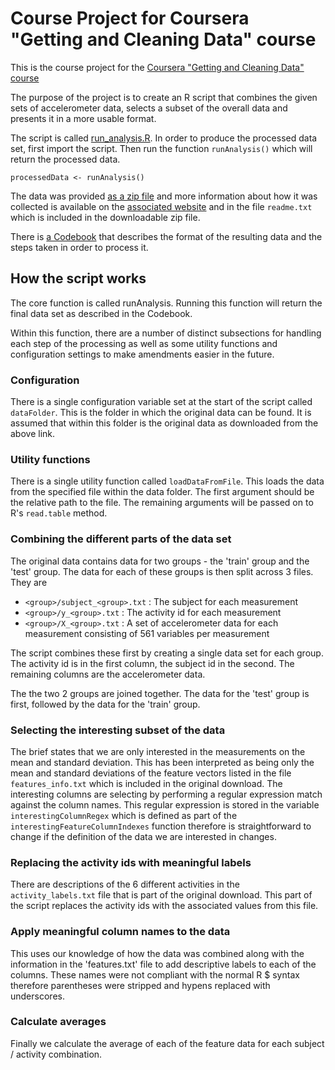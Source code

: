 Course Project for Coursera "Getting and Cleaning Data" course
==============================================================

This is the course project for the [Coursera "Getting and Cleaning Data" course](https://class.coursera.org/getdata-008)

The purpose of the project is to create an R script that combines the given sets of accelerometer data, selects a subset of the overall data and presents it in a more usable format.

The script is called [run_analysis.R](run_analysis.R). In order to produce the processed data set, first import the script. Then run the function `runAnalysis()` which will return the processed data.

```
processedData <- runAnalysis()
```

The data was provided [as a zip file](https://d396qusza40orc.cloudfront.net/getdata%2Fprojectfiles%2FUCI%20HAR%20Dataset.zip) and more information about how it was collected is available on the [associated website](http://archive.ics.uci.edu/ml/datasets/Human+Activity+Recognition+Using+Smartphones) and in the file `readme.txt` which is included in the downloadable zip file.

There is [a Codebook](Codebook.md) that describes the format of the resulting data and the steps taken in order to process it.

How the script works
--------------------

The core function is called runAnalysis. Running this function will return the final data set as described in the Codebook.

Within this function, there are a number of distinct subsections for handling each step of the processing as well as some utility functions and configuration settings to make amendments easier in the future.

### Configuration

There is a single configuration variable set at the start of the script called `dataFolder`. This is the folder in which the original data can be found. It is assumed that within this folder is the original data as downloaded from the above link.

### Utility functions

There is a single utility function called `loadDataFromFile`. This loads the data from the specified file within the data folder. The first argument should be the relative path to the file. The remaining arguments will be passed on to R's `read.table` method.

### Combining the different parts of the data set

The original data contains data for two groups - the 'train' group and the 'test' group. The data for each of these groups is then split across 3 files. They are

- `<group>/subject_<group>.txt` : The subject for each measurement
- `<group>/y_<group>.txt`       : The activity id for each measurement
- `<group>/X_<group>.txt`       : A set of accelerometer data for each measurement consisting of 561 variables per measurement

The script combines these first by creating a single data set for each group. The activity id is in the first column, the subject id in the second. The remaining columns are the accelerometer data.

The the two 2 groups are joined together. The data for the 'test' group is first, followed by the data for the 'train' group.

### Selecting the interesting subset of the data

The brief states that we are only interested in the measurements on the mean and standard deviation. This has been interpreted as being only the mean and standard deviations of the feature vectors listed in the file `features_info.txt` which is included in the original download. The interesting columns are selecting by performing a regular expression match against the column names. This regular expression is stored in the variable `interestingColumnRegex` which is defined as part of the `interestingFeatureColumnIndexes` function therefore is straightforward to change if the definition of the data we are interested in changes.

### Replacing the activity ids with meaningful labels

There are descriptions of the 6 different activities in the `activity_labels.txt` file that is part of the original download. This part of the script replaces the activity ids with the associated values from this file.

### Apply meaningful column names to the data

This uses our knowledge of how the data was combined along with the information in the 'features.txt' file to add descriptive labels to each of the columns. These names were not compliant with the normal R $ syntax therefore parentheses were stripped and hypens replaced with underscores.

### Calculate averages

Finally we calculate the average of each of the feature data for each subject / activity combination.

